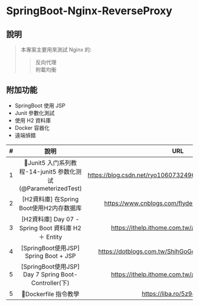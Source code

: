 # SpringBoot-Nginx-ReverseProxy

## 說明
> 本專案主要用來測試 Nginx 的:
>>反向代理\
>>附載均衡

## 附加功能
 - SpringBoot 使用 JSP
 - Junit 參數化測試
 - 使用 H2 資料庫
 - Docker 容器化
 - 遠端偵錯


| # |                         說明                          |                             URL                              |
|:-:|:---------------------------------------------------:|:------------------------------------------------------------:|
| 1 | 🚩Junit5 入门系列教程-14-junit5 参数化测试(@ParameterizedTest) | https://blog.csdn.net/ryo1060732496/article/details/80823696 |
| 2 |      [H2資料庫]            在Spring Boot使用H2内存数据库       |       https://www.cnblogs.com/flydean/p/12680291.html        |
| 3 |    [H2資料庫] Day 07 - Spring Boot 資料庫 H2 ＋ Entity     |        https://ithelp.ithome.com.tw/articles/10237915        |
| 4 |         [SpringBoot使用JSP] Spring Boot + JSP         |      https://dotblogs.com.tw/ShihGoGo/2022/06/23/153716      |
| 5 | [SpringBoot使用JSP]  Day 7 Spring Boot-Controller(下)  |        https://ithelp.ithome.com.tw/articles/10194035        |
| 5 |                  🚩Dockerfile 指令教學                  |                  https://liba.ro/5z94d0bqe                   |